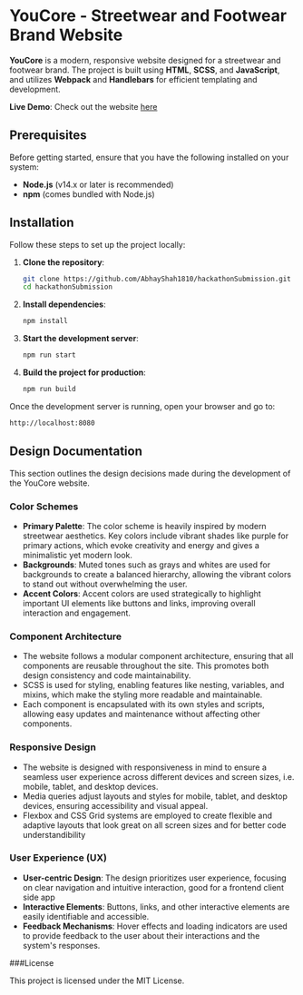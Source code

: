 # YouCore - Streetwear and Footwear Brand Website

**YouCore** is a modern, responsive website designed for a streetwear and footwear brand. The project is built using **HTML**, **SCSS**, and **JavaScript**, and utilizes **Webpack** and **Handlebars** for efficient templating and development.

**Live Demo**: Check out the website [here](https://abhayshah1810.github.io/hackathonDeploy/)

## Prerequisites

Before getting started, ensure that you have the following installed on your system:

- **Node.js** (v14.x or later is recommended)
- **npm** (comes bundled with Node.js)

## Installation

Follow these steps to set up the project locally:

1. **Clone the repository**:
   ```bash
   git clone https://github.com/AbhayShah1810/hackathonSubmission.git
   cd hackathonSubmission
   ```

2. **Install dependencies**:
   ```bash
   npm install
   ```

3. **Start the development server**:
   ```bash
   npm run start
   ```

4. **Build the project for production**:
   ```bash
   npm run build
   ```

Once the development server is running, open your browser and go to:
```bash
http://localhost:8080
```

## Design Documentation

This section outlines the design decisions made during the development of the YouCore website.

### Color Schemes

- **Primary Palette**: The color scheme is heavily inspired by modern streetwear aesthetics. Key colors include vibrant shades like purple for primary actions, which evoke creativity and energy and gives a minimalistic yet modern look.
- **Backgrounds**: Muted tones such as grays and whites are used for backgrounds to create a balanced hierarchy, allowing the vibrant colors to stand out without overwhelming the user.
- **Accent Colors**: Accent colors are used strategically to highlight important UI elements like buttons and links, improving overall interaction and engagement.

### Component Architecture

- The website follows a modular component architecture, ensuring that all components are reusable throughout the site. This promotes both design consistency and code maintainability.
- SCSS is used for styling, enabling features like nesting, variables, and mixins, which make the styling more readable and maintainable.
- Each component is encapsulated with its own styles and scripts, allowing easy updates and maintenance without affecting other components.

### Responsive Design

- The website is designed with responsiveness in mind to ensure a seamless user experience across different devices and screen sizes, i.e. mobile, tablet, and desktop devices.
- Media queries adjust layouts and styles for mobile, tablet, and desktop devices, ensuring accessibility and visual appeal.
- Flexbox and CSS Grid systems are employed to create flexible and adaptive layouts that look great on all screen sizes and for better code understandibility

### User Experience (UX)

- **User-centric Design**: The design prioritizes user experience, focusing on clear navigation and intuitive interaction, good for a frontend client side app
- **Interactive Elements**: Buttons, links, and other interactive elements are easily identifiable and accessible.
- **Feedback Mechanisms**: Hover effects and loading indicators are used to provide feedback to the user about their interactions and the system's responses.

###License

This project is licensed under the MIT License. 